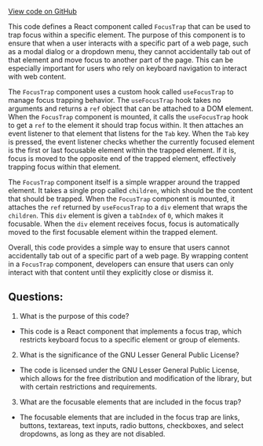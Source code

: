 [View code on GitHub](https://github.com/alephium/alephium-web3/packages/web3-react/src/hooks/useFocusTrap.tsx)

This code defines a React component called `FocusTrap` that can be used to trap focus within a specific element. The purpose of this component is to ensure that when a user interacts with a specific part of a web page, such as a modal dialog or a dropdown menu, they cannot accidentally tab out of that element and move focus to another part of the page. This can be especially important for users who rely on keyboard navigation to interact with web content.

The `FocusTrap` component uses a custom hook called `useFocusTrap` to manage focus trapping behavior. The `useFocusTrap` hook takes no arguments and returns a `ref` object that can be attached to a DOM element. When the `FocusTrap` component is mounted, it calls the `useFocusTrap` hook to get a `ref` to the element it should trap focus within. It then attaches an event listener to that element that listens for the `Tab` key. When the `Tab` key is pressed, the event listener checks whether the currently focused element is the first or last focusable element within the trapped element. If it is, focus is moved to the opposite end of the trapped element, effectively trapping focus within that element.

The `FocusTrap` component itself is a simple wrapper around the trapped element. It takes a single prop called `children`, which should be the content that should be trapped. When the `FocusTrap` component is mounted, it attaches the `ref` returned by `useFocusTrap` to a `div` element that wraps the `children`. This `div` element is given a `tabIndex` of `0`, which makes it focusable. When the `div` element receives focus, focus is automatically moved to the first focusable element within the trapped element.

Overall, this code provides a simple way to ensure that users cannot accidentally tab out of a specific part of a web page. By wrapping content in a `FocusTrap` component, developers can ensure that users can only interact with that content until they explicitly close or dismiss it.
## Questions: 
 1. What is the purpose of this code?
- This code is a React component that implements a focus trap, which restricts keyboard focus to a specific element or group of elements.

2. What is the significance of the GNU Lesser General Public License?
- The code is licensed under the GNU Lesser General Public License, which allows for the free distribution and modification of the library, but with certain restrictions and requirements.

3. What are the focusable elements that are included in the focus trap?
- The focusable elements that are included in the focus trap are links, buttons, textareas, text inputs, radio buttons, checkboxes, and select dropdowns, as long as they are not disabled.